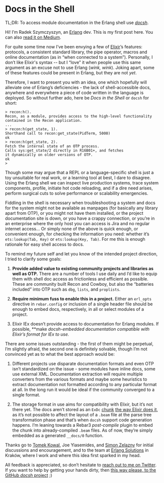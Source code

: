 # Docs in the Shell

TL;DR: To access module documentation in the Erlang shell use [*docsh*][gh:docsh].

[gh:docsh]: https://github.com/erszcz/docsh

Hi! I’m Radek Szymczyszyn, an [Erlang][www:erlang] dev.
This is my first post here.
You can also [read it on Medium][blog:erszcz].

[www:erlang]: http://erlang.org/
[blog:erszcz]: https://medium.com/@erszcz

For quite some time now I’ve been envying a few of [Elixir][www:elixir]’s
features: protocols, a consistent standard library, the pipe operator,
macros and online documentation (as in “when connected to a system”).
Personally, I don’t like Elixir's syntax -- but I “love” it when people use
this same argument as an excuse not to use Erlang (_wink, wink_).
Joking apart, some of these features could be present in Erlang,
but they are not _yet_.

[www:elixir]: http://elixir-lang.org/

Therefore, I want to present you with an idea, one which hopefully will
alleviate one of Erlang’s deficiencies - the lack of shell-accessible
docs, anywhere and everywhere a piece of code written in the language is
deployed. So without further ado, here be *Docs in the Shell*
or `docsh` for short:

```
> recon:h().
Recon, as a module, provides access to the high-level functionality contained in the Recon application.
...
> recon:h(get_state, 1).
Shorthand call to recon:get_state(PidTerm, 5000)
ok
> recon:h(get_state, 2).
Fetch the internal state of an OTP process.
Calls sys:get_state/2 directly in R16B01+, and fetches
it dynamically on older versions of OTP.
ok
>
```

Though some may argue that a REPL or a
language-specific shell is just a toy unsuitable for real work, or a
learning tool at best, I dare to disagree. Using the Erlang shell we can
inspect live production systems, trace system components, profile,
initiate hot code reloading, and if a dire need arises, perform surgical
cuts to solve performance or scalability emergencies.

Fiddling in the shell is necessary when troubleshooting a system and
docs for the system might not be available as manpages (for basically
any library apart from OTP), or you might not have them installed, or
the project documentation site is down, or you have a crappy connection,
or you’re in an enterprise where the only host you can access is Jira
and no regular internet access… Or simply none of the above is quick
enough, or convenient enough, for checking the information you need:
whether it’s `ets:lookup(Tab, Key)` or `ets:lookup(Key, Tab)`.
For me this is enough rationale for easy shell access to docs.

To remind my future self and let you know of the intended project direction,
I tried to clarify some goals:

1.  **Provide added value to existing community projects and libraries
    as well as OTP.** There are a number of tools I use daily and I’d
    like to equip them with shell doc access as frictionless and
    efficient as possible. These are community built Recon and Cowboy,
    but also the “batteries included” into OTP such as `dbg`, `lists`,
    and `proplists`.

2.  **Require minimum fuss to enable this in a project.** Either an
    `erl_opts` directive in `rebar.config` or inclusion of a single
    header file should be enough to embed docs, respectively, in all or
    select modules of a project.

3.  Elixir IEx doesn’t provide access to documentation for Erlang
    modules. If possible, **make *docsh-*embedded documentation
    compatible with Elixir’s format for IEx to use.**

There are some issues outstanding - the first of them might be perpetual,
I’m slightly afraid, the second one is definitely solvable,
though I’m not convinced yet as to what the best approach would be:

1.  Different projects use disparate documentation formats and even OTP
    isn’t standardized on the issue - some modules have inline docs,
    some use external XML. Documentation extraction will require
    multiple converters from the various formats and maybe some
    heuristics to extract documentation not formatted according to any
    particular format at all. In the long run it would be ideal if the
    community converged to a single format.

2.  The storage format in use aims for compatibility with Elixir, but
    it’s not there yet. The docs aren’t stored as an `ExDc`
    [chunk][www:beamformat] [the way Elixir does it][gh:exdc],
    as it’s not possible to affect the layout of a `.beam` file at the
    parse tree transformation phase and that’s when `docsh` support code
    generation happens. I’m leaning towards a Rebar3 *post-compile*
    plugin to embed the chunk into already-compiled `.beam` files. As of
    now, they’re simply embedded as a generated `__docs/0` function.

[www:beamformat]: http://www.erlang.se/~bjorn/beam_file_format.html
[gh:exdc]: https://github.com/elixir-lang/elixir/blob/92227eb9799e82c14df519dd55b9bd65d09d7509/lib/elixir/lib/code.ex#L626-L635

Thanks go to [Tomek Kowal][blog:tomek], Joe Yiasemides,
and [Simon Zelazny][blog:simon] for initial discussions and encouragement,
and to the team at [Erlang Solutions][www:esl] in Kraków,
where I work and where this idea first sparked in my head.

[blog:tomek]: https://tkowal.wordpress.com/
[blog:simon]: https://pzel.github.io/
[www:esl]: https://erlang-solutions.com/

All feedback is appreciated, so don’t hesitate to
[reach out to me on Twitter][t:erszcz].
If you want to help by getting your hands dirty,
then [this way please, to the GitHub *docsh* project][gh:docsh] ;)

[t:erszcz]: https://twitter.com/erszcz/
